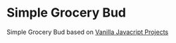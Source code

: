 # Simple Grocery Bud

Simple Grocery Bud based on [Vanilla Javacript Projects](https://www.vanillajavascriptprojects.com/)
